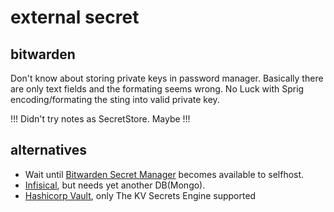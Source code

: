 # external secret
## bitwarden
Don't know about storing private keys in password manager.
Basically there are only text fields and the formating seems wrong.
No Luck with Sprig encoding/formating the sting into valid private key.

!!! Didn't try notes as SecretStore. Maybe !!!

## alternatives
- Wait until [Bitwarden Secret Manager](https://bitwarden.com/de-de/products/secrets-manager/) becomes available to selfhost.
- [Infisical](https://infisical.com/pricing), but needs yet another DB(Mongo).
- [Hashicorp Vault](https://www.vaultproject.io/), only The KV Secrets Engine supported
